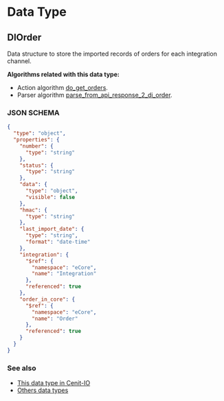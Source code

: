 # Data Type

## DIOrder

Data structure to store the imported records of orders for each integration channel.

**Algorithms related with this data type:**

* Action algorithm [do_get_orders](../action-algorithms/do_get_orders.md).
* Parser algorithm [parse_from_api_response_2_di_order](../parser-algorithms/parse_from_api_response_2_di_order.md).

    
### JSON SCHEMA
```json
{
  "type": "object",
  "properties": {
    "number": {
      "type": "string"
    },
    "status": {
      "type": "string"
    },
    "data": {
      "type": "object",
      "visible": false
    },
    "hmac": {
      "type": "string"
    },
    "last_import_date": {
      "type": "string",
      "format": "date-time"
    },
    "integration": {
      "$ref": {
        "namespace": "eCore",
        "name": "Integration"
      },
      "referenced": true
    },
    "order_in_core": {
      "$ref": {
        "namespace": "eCore",
        "name": "Order"
      },
      "referenced": true
    }
  }
}
```

### See also
* [This data type in Cenit-IO](https://cenit.io/json_data_type?f[name][40703][o]=is&f[name][40703][v]=DIOrder&f[namespace][40840][v]=eCore)
* [Others data types](overview?id=DIOrder)
